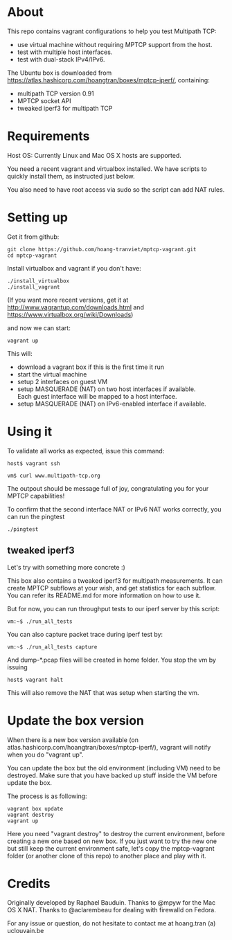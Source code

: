 About
=====

This repo contains vagrant configurations to help you test Multipath TCP:

- use virtual machine without requiring MPTCP support from the host.
- test with multiple host interfaces.
- test with dual-stack IPv4/IPv6.

The Ubuntu box is downloaded from https://atlas.hashicorp.com/hoangtran/boxes/mptcp-iperf/, containing:

- multipath TCP version 0.91
- MPTCP socket API
- tweaked iperf3 for multipath TCP


Requirements
============

Host OS: Currently Linux and Mac OS X hosts are supported.

You need a recent vagrant and virtualbox installed. We have scripts to quickly install them, as instructed just below.

You also need to have root access via sudo so the script can add NAT rules.

Setting up
==========

Get it from github:

    git clone https://github.com/hoang-tranviet/mptcp-vagrant.git
    cd mptcp-vagrant

Install virtualbox and vagrant if you don't have:

    ./install_virtualbox
    ./install_vagrant

(If you want more recent versions, get it at http://www.vagrantup.com/downloads.html and https://www.virtualbox.org/wiki/Downloads)

and now we can start:

    vagrant up

This will:

  * download a vagrant box if this is the first time it run
  * start the virtual machine
  * setup 2 interfaces on guest VM
  * setup MASQUERADE (NAT) on two host interfaces if available. <br />
    Each guest interface will be mapped to a host interface.
  * setup MASQUERADE (NAT) on IPv6-enabled interface if available.

Using it
========

To validate all works as expected, issue this command:

    host$ vagrant ssh 

    vm$ curl www.multipath-tcp.org

The outpout should be message full of joy, congratulating you for your MPTCP capabilities!

To confirm that the second interface NAT or IPv6 NAT works correctly,
you can run the pingtest

    ./pingtest

tweaked iperf3
--------------

Let's try with something more concrete :)

This box also contains a tweaked iperf3 for multipath measurements.
It can create MPTCP subflows at your wish, and get statistics for each subflow.
You can refer its README.md for more information on how to use it.

But for now, you can run throughput tests to our iperf server by this script:

    vm:~$ ./run_all_tests

You can also capture packet trace during iperf test by:

    vm:~$ ./run_all_tests capture

And dump-*.pcap files will be created in home folder.
You stop the vm by issuing

    host$ vagrant halt

This will also remove the NAT that was setup when starting the vm.
  

Update the box version
======================

When there is a new box version available (on atlas.hashicorp.com/hoangtran/boxes/mptcp-iperf/),
vagrant will notify when you do "vagrant up".

You can update the box but the old environment (including VM) need to be destroyed.
Make sure that you have backed up stuff inside the VM before update the box.

The process is as following:

    vagrant box update
    vagrant destroy
    vagrant up

Here you need "vagrant destroy" to destroy the current environment,
before creating a new one based on new box.
If you just want to try the new one but still keep the current environment safe,
let's copy the mptcp-vagrant folder (or another clone of this repo)
to another place and play with it.


Credits
=======

Originally developed by Raphael Bauduin.
Thanks to @mpyw for the Mac OS X NAT.
Thanks to @aclarembeau for dealing with firewalld on Fedora.

For any issue or question, do not hesitate to contact me at hoang.tran (a) uclouvain.be